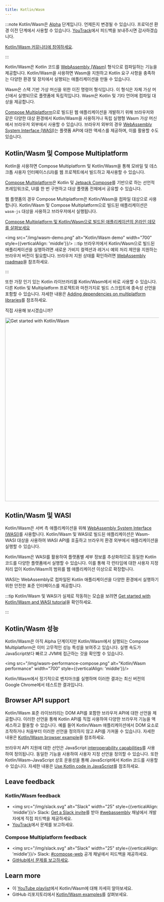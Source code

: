 ```yaml
---
title: Kotlin/Wasm
---
```

:::note
Kotlin/Wasm은 [Alpha](components-stability) 단계입니다.
언제든지 변경될 수 있습니다. 프로덕션 환경 이전 단계에서 사용할 수 있습니다. [YouTrack](https://youtrack.jetbrains.com/issue/KT-56492)에서 피드백을 보내주시면 감사하겠습니다.

[Kotlin/Wasm 커뮤니티에 참여하세요](https://slack-chats.kotlinlang.org/c/webassembly).

:::

Kotlin/Wasm은 Kotlin 코드를 [WebAssembly (Wasm)](https://webassembly.org/) 형식으로 컴파일하는 기능을 제공합니다.
Kotlin/Wasm을 사용하면 Wasm을 지원하고 Kotlin 요구 사항을 충족하는 다양한 환경 및 장치에서 실행되는 애플리케이션을 만들 수 있습니다.

Wasm은 스택 기반 가상 머신을 위한 이진 명령어 형식입니다. 이 형식은 자체 가상 머신에서 실행되므로 플랫폼에 독립적입니다. Wasm은 Kotlin 및 기타 언어에 컴파일 대상을 제공합니다.

[Compose Multiplatform](https://www.jetbrains.com/lp/compose-multiplatform/)으로 빌드된 웹 애플리케이션을 개발하기 위해 브라우저와 같은 다양한 대상 환경에서 Kotlin/Wasm을 사용하거나 독립 실행형 Wasm 가상 머신에서 브라우저 외부에서 사용할 수 있습니다. 브라우저 외부의 경우 [WebAssembly System Interface (WASI)](https://wasi.dev/)는 플랫폼 API에 대한 액세스를 제공하며, 이를 활용할 수도 있습니다.

## Kotlin/Wasm 및 Compose Multiplatform

Kotlin을 사용하면 Compose Multiplatform 및 Kotlin/Wasm을 통해 모바일 및 데스크톱 사용자 인터페이스(UI)를 웹 프로젝트에서 빌드하고 재사용할 수 있습니다.

[Compose Multiplatform](https://www.jetbrains.com/lp/compose-multiplatform/)은 Kotlin 및 [Jetpack Compose](https://developer.android.com/jetpack/compose)를 기반으로 하는 선언적 프레임워크로, UI를 한 번 구현하고 대상 플랫폼 전체에서 공유할 수 있습니다.

웹 플랫폼의 경우 Compose Multiplatform은 Kotlin/Wasm을 컴파일 대상으로 사용합니다. Kotlin/Wasm 및 Compose Multiplatform으로 빌드된 애플리케이션은 `wasm-js` 대상을 사용하고 브라우저에서 실행됩니다.

[Compose Multiplatform 및 Kotlin/Wasm으로 빌드된 애플리케이션의 온라인 데모를 살펴보세요](https://zal.im/wasm/jetsnack/)

<img src="/img/wasm-demo.png" alt="Kotlin/Wasm demo" width="700" style={{verticalAlign: 'middle'}}/>
:::tip
브라우저에서 Kotlin/Wasm으로 빌드된 애플리케이션을 실행하려면 새로운 가비지 컬렉션과 레거시 예외 처리 제안을 지원하는 브라우저 버전이 필요합니다. 브라우저 지원 상태를 확인하려면 [WebAssembly roadmap](https://webassembly.org/roadmap/)을 참조하세요.

:::

또한 가장 인기 있는 Kotlin 라이브러리를 Kotlin/Wasm에서 바로 사용할 수 있습니다. 다른 Kotlin 및 Multiplatform 프로젝트와 마찬가지로 빌드 스크립트에 종속성 선언을 포함할 수 있습니다. 자세한 내용은 [Adding dependencies on multiplatform libraries](multiplatform-add-dependencies)를 참조하세요.

직접 사용해 보시겠습니까?

<a href="wasm-get-started"><img src="/img/wasm-get-started-button.svg" width="600" alt="Get started with Kotlin/Wasm" /></a>

## Kotlin/Wasm 및 WASI

Kotlin/Wasm은 서버 측 애플리케이션을 위해 [WebAssembly System Interface (WASI)](https://wasi.dev/)를 사용합니다.
Kotlin/Wasm 및 WASI로 빌드된 애플리케이션은 Wasm-WASI 대상을 사용하여 WASI API를 호출하고 브라우저 환경 외부에서 애플리케이션을 실행할 수 있습니다.

Kotlin/Wasm은 WASI를 활용하여 플랫폼별 세부 정보를 추상화하므로 동일한 Kotlin 코드를 다양한 플랫폼에서 실행할 수 있습니다. 이를 통해 각 런타임에 대한 사용자 지정 처리 없이 Kotlin/Wasm의 범위를 웹 애플리케이션 이상으로 확장합니다.

WASI는 WebAssembly로 컴파일된 Kotlin 애플리케이션을 다양한 환경에서 실행하기 위한 안전한 표준 인터페이스를 제공합니다.

:::tip
Kotlin/Wasm 및 WASI가 실제로 작동하는 모습을 보려면 [Get started with Kotlin/Wasm and WASI tutorial](wasm-wasi)을 확인하세요.

:::

## Kotlin/Wasm 성능

Kotlin/Wasm은 아직 Alpha 단계이지만 Kotlin/Wasm에서 실행되는 Compose Multiplatform은 이미 고무적인 성능 특성을 보여주고 있습니다. 실행 속도가 JavaScript보다 빠르고 JVM에 접근하는 것을 확인할 수 있습니다.

<img src="/img/wasm-performance-compose.png" alt="Kotlin/Wasm performance" width="700" style={{verticalAlign: 'middle'}}/>

Kotlin/Wasm에서 정기적으로 벤치마크를 실행하며 이러한 결과는 최신 버전의 Google Chrome에서 테스트한 결과입니다.

## Browser API support

Kotlin/Wasm 표준 라이브러리는 DOM API를 포함한 브라우저 API에 대한 선언을 제공합니다.
이러한 선언을 통해 Kotlin API를 직접 사용하여 다양한 브라우저 기능을 액세스하고 활용할 수 있습니다.
예를 들어 Kotlin/Wasm 애플리케이션에서 DOM 요소로 조작하거나 처음부터 이러한 선언을 정의하지 않고 API를 가져올 수 있습니다. 자세한 내용은 [Kotlin/Wasm browser example](https://github.com/Kotlin/kotlin-wasm-examples/tree/main/browser-example)을 참조하세요.

브라우저 API 지원에 대한 선언은 JavaScript [interoperability capabilities](wasm-js-interop)를 사용하여 정의됩니다.
동일한 기능을 사용하여 사용자 지정 선언을 정의할 수 있습니다. 또한 Kotlin/Wasm–JavaScript 상호 운용성을 통해 JavaScript에서 Kotlin 코드를 사용할 수 있습니다. 자세한 내용은 [Use Kotlin code in JavaScript](wasm-js-interop#use-kotlin-code-in-javascript)를 참조하세요.

## Leave feedback

### Kotlin/Wasm feedback

* <img src="/img/slack.svg" alt="Slack" width="25" style={{verticalAlign: 'middle'}}/> Slack: [Get a Slack invite](https://surveys.jetbrains.com/s3/kotlin-slack-sign-up)를 받아 [#webassembly](https://kotlinlang.slack.com/archives/CDFP59223) 채널에서 개발자에게 직접 피드백을 제공하세요.
* [YouTrack](https://youtrack.jetbrains.com/issue/KT-56492)에서 문제를 보고하세요.

### Compose Multiplatform feedback

* <img src="/img/slack.svg" alt="Slack" width="25" style={{verticalAlign: 'middle'}}/> Slack: [#compose-web](https://slack-chats.kotlinlang.org/c/compose-web) 공개 채널에서 피드백을 제공하세요.
* [GitHub에서 문제를 보고하세요](https://github.com/JetBrains/compose-multiplatform/issues).

## Learn more

* 이 [YouTube playlist](https://kotl.in/wasm-pl)에서 Kotlin/Wasm에 대해 자세히 알아보세요.
* GitHub 리포지토리에서 [Kotlin/Wasm examples](https://github.com/Kotlin/kotlin-wasm-examples)를 살펴보세요.